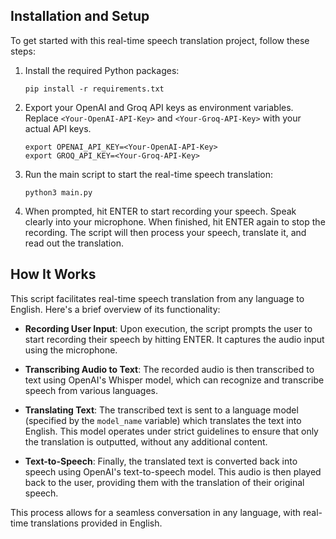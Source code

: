 ## Installation and Setup

To get started with this real-time speech translation project, follow these steps:

1. Install the required Python packages:
   ```
   pip install -r requirements.txt
   ```

2. Export your OpenAI and Groq API keys as environment variables. Replace `<Your-OpenAI-API-Key>` and `<Your-Groq-API-Key>` with your actual API keys.
   ```
   export OPENAI_API_KEY=<Your-OpenAI-API-Key>
   export GROQ_API_KEY=<Your-Groq-API-Key>
   ```

3. Run the main script to start the real-time speech translation:
   ```
   python3 main.py
   ```

4. When prompted, hit ENTER to start recording your speech. Speak clearly into your microphone. When finished, hit ENTER again to stop the recording. The script will then process your speech, translate it, and read out the translation.

## How It Works

This script facilitates real-time speech translation from any language to English. Here's a brief overview of its functionality:

- **Recording User Input**: Upon execution, the script prompts the user to start recording their speech by hitting ENTER. It captures the audio input using the microphone.

- **Transcribing Audio to Text**: The recorded audio is then transcribed to text using OpenAI's Whisper model, which can recognize and transcribe speech from various languages.

- **Translating Text**: The transcribed text is sent to a language model (specified by the `model_name` variable) which translates the text into English. This model operates under strict guidelines to ensure that only the translation is outputted, without any additional content.

- **Text-to-Speech**: Finally, the translated text is converted back into speech using OpenAI's text-to-speech model. This audio is then played back to the user, providing them with the translation of their original speech.

This process allows for a seamless conversation in any language, with real-time translations provided in English.
